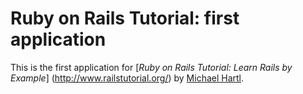 # Ruby on Rails Tutorial: first application

This is the first application for 
[*Ruby on Rails Tutorial: Learn Rails by Example*] (http://www.railstutorial.org/)
by [Michael Hartl](http://michaelhartl.com/).
